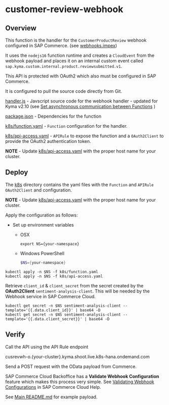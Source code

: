 # customer-review-webhook

## Overview

This function is the handler for the `CustomerProductReview` webhook configured in SAP Commerce. (see [webhooks.impex](../../commerce-impex/webhooks.impex)) 

It uses the `nodejs16` function runtime and creates a `CloudEvent` from the webhook payload and places it on an internal custom event called `sap.kyma.custom.internal.product.reviewsubmitted.v1`.  

This API is protected with OAuth2 which also must be configured in SAP Commerce. 

It is configured to pull the source code directly from Git. 

[handler.js](handler.js) - Javscript source code for the webhook handler - updated for Kyma v2.10 (see [Set asynchronous communication between Functions](https://kyma-project.io/docs/kyma/latest/03-tutorials/00-serverless/svls-11-set-asynchronous-connection-of-functions#create-the-emitter-function) )

[package.json](package.json) - Dependencies for the function

[k8s/function.yaml](k8s/function.yaml) - `Function` configuration for the handler.

[k8s/api-access.yaml](k8s/api-access.yaml) - `APIRule` to expose the function and a `OAuth2Client` to provide the OAuth2 authentication token. 

**NOTE** - Update [k8s/api-access.yaml](k8s/api-access.yaml) with the proper host name for your cluster. 

## Deploy
The [k8s](k8s) directory contains the yaml files with the `Function` and `APIRule` `OAuth2Client` and configuration. 

**NOTE** - Update [k8s/api-access.yaml](k8s/api-access.yaml) with the proper host name for your cluster. 

Apply the configuration as follows:


* Set up environment variables

  * OSX

    ```shell script
    export NS={your-namespace}
    ```

  * Windows PowerShell

    ```powershell
    $NS={your-namespace}
    ```


```
kubectl apply -n $NS -f k8s/function.yaml
kubectl apply -n $NS -f k8s/api-access.yaml
```

Retrieve `client_id` & `client_secret` from the secret created by the **OAuth2Client** `sentiment-analysis-client`.  This will be needed by the Webhook service in SAP Commerce Cloud.

```
kubectl get secret -n $NS sentiment-analysis-client --template='{{.data.client_id}}' | base64 -D
kubectl get secret -n $NS sentiment-analysis-client --template='{{.data.client_secret}}' | base64 -D
```

## Verify

Call the API using the API Rule endpoint

cusrevwh-o.{your-cluster}.kyma.shoot.live.k8s-hana.ondemand.com

Send a POST request with the OData payload from Commerce.

SAP Commerce Cloud Backoffice has a **Validate Webhook Configuration** feature which makes this process very simple. See [Validating Webhook Configurations](https://help.sap.com/docs/SAP_COMMERCE/50c996852b32456c96d3161a95544cdb/4a9ca4a5e2984375bc7d0b600dc26c47.html) in SAP Commerce Cloud Help.

See [Main README.md](../../README.md) for example payload.
